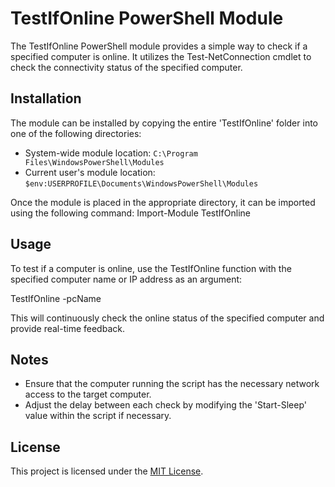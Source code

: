 # TestIfOnline PowerShell Module

The TestIfOnline PowerShell module provides a simple way to check if a specified computer is online. It utilizes the Test-NetConnection cmdlet to check the connectivity status of the specified computer.

## Installation

The module can be installed by copying the entire 'TestIfOnline' folder into one of the following directories:

- System-wide module location: `C:\Program Files\WindowsPowerShell\Modules`
- Current user's module location: `$env:USERPROFILE\Documents\WindowsPowerShell\Modules`

Once the module is placed in the appropriate directory, it can be imported using the following command:
Import-Module TestIfOnline


## Usage

To test if a computer is online, use the TestIfOnline function with the specified computer name or IP address as an argument:

TestIfOnline -pcName <computer name or IP address>


This will continuously check the online status of the specified computer and provide real-time feedback.

## Notes

- Ensure that the computer running the script has the necessary network access to the target computer.
- Adjust the delay between each check by modifying the 'Start-Sleep' value within the script if necessary.

## License

This project is licensed under the [MIT License](https://opensource.org/licenses/MIT).
